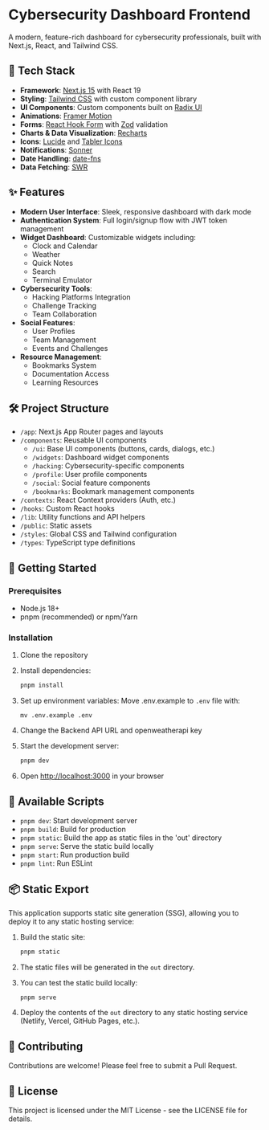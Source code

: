 # Cybersecurity Dashboard Frontend

A modern, feature-rich dashboard for cybersecurity professionals, built with Next.js, React, and Tailwind CSS.

## 🚀 Tech Stack

- **Framework**: [Next.js 15](https://nextjs.org/) with React 19
- **Styling**: [Tailwind CSS](https://tailwindcss.com/) with custom component library
- **UI Components**: Custom components built on [Radix UI](https://www.radix-ui.com/)
- **Animations**: [Framer Motion](https://www.framer.com/motion/)
- **Forms**: [React Hook Form](https://react-hook-form.com/) with [Zod](https://github.com/colinhacks/zod) validation
- **Charts & Data Visualization**: [Recharts](https://recharts.org/)
- **Icons**: [Lucide](https://lucide.dev/) and [Tabler Icons](https://tabler-icons.io/)
- **Notifications**: [Sonner](https://github.com/emilkowalski/sonner)
- **Date Handling**: [date-fns](https://date-fns.org/)
- **Data Fetching**: [SWR](https://swr.vercel.app/)

## ✨ Features

- **Modern User Interface**: Sleek, responsive dashboard with dark mode
- **Authentication System**: Full login/signup flow with JWT token management
- **Widget Dashboard**: Customizable widgets including:
  - Clock and Calendar
  - Weather
  - Quick Notes
  - Search
  - Terminal Emulator
- **Cybersecurity Tools**:
  - Hacking Platforms Integration
  - Challenge Tracking
  - Team Collaboration
- **Social Features**:
  - User Profiles
  - Team Management
  - Events and Challenges
- **Resource Management**:
  - Bookmarks System
  - Documentation Access
  - Learning Resources

## 🛠️ Project Structure

- `/app`: Next.js App Router pages and layouts
- `/components`: Reusable UI components
  - `/ui`: Base UI components (buttons, cards, dialogs, etc.)
  - `/widgets`: Dashboard widget components
  - `/hacking`: Cybersecurity-specific components
  - `/profile`: User profile components
  - `/social`: Social feature components
  - `/bookmarks`: Bookmark management components
- `/contexts`: React Context providers (Auth, etc.)
- `/hooks`: Custom React hooks
- `/lib`: Utility functions and API helpers
- `/public`: Static assets
- `/styles`: Global CSS and Tailwind configuration
- `/types`: TypeScript type definitions

## 🚀 Getting Started

### Prerequisites

- Node.js 18+ 
- pnpm (recommended) or npm/Yarn

### Installation

1. Clone the repository
2. Install dependencies:
   ```bash
   pnpm install
   ```

3. Set up environment variables:
   Move .env.example to `.env` file with:
   ```
   mv .env.example .env
   ```
4. Change the Backend API URL and openweatherapi key

5. Start the development server:
   ```bash
   pnpm dev
   ```

6. Open [http://localhost:3000](http://localhost:3000) in your browser

## 🔧 Available Scripts

- `pnpm dev`: Start development server
- `pnpm build`: Build for production
- `pnpm static`: Build the app as static files in the 'out' directory
- `pnpm serve`: Serve the static build locally
- `pnpm start`: Run production build
- `pnpm lint`: Run ESLint

## 📦 Static Export

This application supports static site generation (SSG), allowing you to deploy it to any static hosting service:

1. Build the static site:
   ```bash
   pnpm static
   ```

2. The static files will be generated in the `out` directory.

3. You can test the static build locally:
   ```bash
   pnpm serve
   ```

4. Deploy the contents of the `out` directory to any static hosting service (Netlify, Vercel, GitHub Pages, etc.).

## 🤝 Contributing

Contributions are welcome! Please feel free to submit a Pull Request.

## 📝 License

This project is licensed under the MIT License - see the LICENSE file for details. 